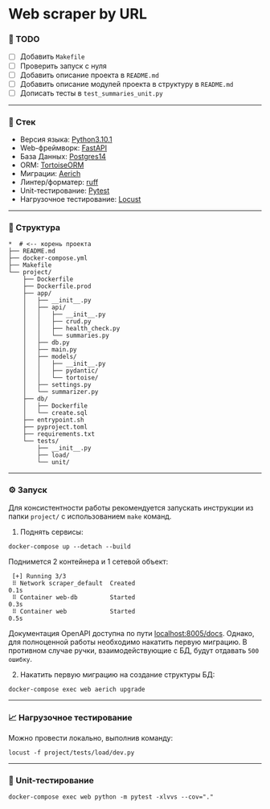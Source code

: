 # Web scraper by URL

### :dart: TODO
- [ ] Добавить `Makefile`
- [ ] Проверить запуск с нуля
- [ ] Добавить описание проекта в `README.md`
- [ ] Добавить описание модулей проекта в структуру в `README.md`
- [ ] Дописать тесты в `test_summaries_unit.py` 

---

### :pill: Стек

- Версия языка: [Python3.10.1](https://www.python.org/downloads/release/python-3100/)
- Web-фреймворк: [FastAPI](https://fastapi.tiangolo.com/ru/)
- База Данных: [Postgres14](https://www.postgresql.org/docs/14/index.html)
- ORM: [TortoiseORM](https://tortoise.github.io/)
- Миграции: [Aerich](https://github.com/tortoise/aerich/blob/dev/README_RU.md)
- Линтер/форматер: [ruff](https://docs.astral.sh/ruff/)
- Unit-тестирование: [Pytest](https://docs.pytest.org/en/8.0.x/index.html)
- Нагрузочное тестирование: [Locust](https://locust.io/)

---

### :file_folder: Структура

```shell
*  # <-- корень проекта
├── README.md
├── docker-compose.yml
├── Makefile
└── project/
    ├── Dockerfile
    ├── Dockerfile.prod
    ├── app/
    │   ├── __init__.py
    │   ├── api/
    │   │   ├── __init__.py
    │   │   ├── crud.py
    │   │   ├── health_check.py
    │   │   └── summaries.py
    │   ├── db.py
    │   ├── main.py
    │   ├── models/
    │   │   ├── __init__.py
    │   │   ├── pydantic/
    │   │   └── tortoise/
    │   ├── settings.py
    │   └── summarizer.py
    ├── db/
    │   ├── Dockerfile
    │   └── create.sql
    ├── entrypoint.sh
    ├── pyproject.toml
    ├── requirements.txt
    └── tests/
        ├── __init__.py
        ├── load/
        └── unit/
```

---

### :gear: Запуск

Для консистентности работы рекомендуется запускать инструкции из папки `project/` с использованием `make` команд.

1. Поднять сервисы:

```shell
docker-compose up --detach --build
```

Поднимется 2 контейнера и 1 сетевой объект:

```
 [+] Running 3/3
 ⠿ Network scraper_default  Created                                        0.1s
 ⠿ Container web-db         Started                                        0.3s
 ⠿ Container web            Started                                        0.5s

```

Документация OpenAPI доступна по пути [localhost:8005/docs](http://localhost:8005/docs).
Однако, для полноценной работы необходимо накатить первую миграцию. В противном случае ручки, взаимодействующие с 
БД, будут отдавать `500 ошибку`.

2. Накатить первую миграцию на создание структуры БД:

```shell
docker-compose exec web aerich upgrade 
```

---

### :chart_with_upwards_trend: Нагрузочное тестирование

Можно провести локально, выполнив команду:

```shell
locust -f project/tests/load/dev.py
```

---

### :wrench: Unit-тестирование

```shell
docker-compose exec web python -m pytest -xlvvs --cov="." 
```